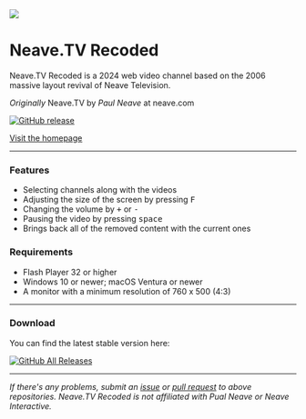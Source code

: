 <img src="https://repository-images.githubusercontent.com/818504704/e7489de3-3712-49bd-9c84-8168b278d4bd">

# Neave.TV Recoded
Neave.TV Recoded is a 2024 web video channel  based on the 2006 massive layout revival of Neave Television.

<i>Originally</i> Neave.TV by <i>Paul Neave</i> at neave.com

[![GitHub release](https://img.shields.io/github/release/Neave-TV-Recoded/neave.tv-recoded?include_prereleases=&sort=semver&color=green)](https://github.com/Danbytronic/neave.tv-recoded/releases/)

<a href="https://danbytronic.github.io/neave.tv-recoded/">Visit the homepage</a>

---

### Features
* Selecting channels along with the videos
* Adjusting the size of the screen by pressing <kbd>F</kbd>
* Changing the volume by <kbd>+</kbd> or <kbd>-</kbd>
* Pausing the video by pressing <kbd>space</kbd>
* Brings back all of the removed content with the current ones

### Requirements
* Flash Player 32 or higher
* Windows 10 or newer; macOS Ventura or newer
* A monitor with a minimum resolution of 760 x 500 (4:3)

---

### Download
You can find the latest stable version here:

[![GitHub All Releases](https://img.shields.io/github/downloads/Neave-TV-Recoded/neave.tv-recoded/total?style=for-the-badge&color=yellow&logo=github)](https://github.com/Neave-TV-Recoded/neave.tv-recoded/releases/latest)

---

*If there's any problems, submit an <a href="https://github.com/Danbytronic/neave.tv-recoded/issues">issue</a> or <a href="https://github.com/Danbytronic/neave.tv-recoded/pulls">pull request</a> to above repositories. Neave.TV Recoded is not affiliated with Pual Neave or Neave Interactive.*
